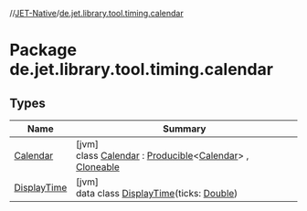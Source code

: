 //[JET-Native](../../index.md)/[de.jet.library.tool.timing.calendar](index.md)

# Package de.jet.library.tool.timing.calendar

## Types

| Name | Summary |
|---|---|
| [Calendar](-calendar/index.md) | [jvm]<br>class [Calendar](-calendar/index.md) : [Producible](../de.jet.library.tool.smart/-producible/index.md)&lt;[Calendar](https://docs.oracle.com/javase/8/docs/api/java/util/Calendar.html)&gt; , [Cloneable](https://kotlinlang.org/api/latest/jvm/stdlib/kotlin/-cloneable/index.html) |
| [DisplayTime](-display-time/index.md) | [jvm]<br>data class [DisplayTime](-display-time/index.md)(ticks: [Double](https://kotlinlang.org/api/latest/jvm/stdlib/kotlin/-double/index.html)) |
